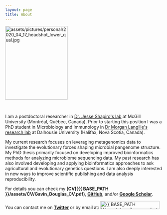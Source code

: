 ```yaml
---
layout: page
title: About
---
```


<td class="left">
        <img src="{{ BASE_PATH }}/assets/pictures/personal/2020_04_17_headshot_lower_qual.jpg" alt="assets/pictures/personal/2020_04_17_headshot_lower_qual.jpg" title="2020_04_17_headshot_lower_qual" align="middle" height="236" width="200">
</td>

<p>
<br />
</p>

I am a postdoctoral researcher in [Dr. Jesse Shapiro's lab](http://www.shapirolab.ca/) at McGill University (Montréal, Québec, Canada). Prior to starting this position I was a PhD student in Microbiology and Immunology in [Dr Morgan Langille's research lab](http://morganlangille.com) at Dalhousie University (Halifax, Nova Scotia, Canada).

My current research focuses on leveraging metagenomics data to investigate the evolutionary forces shaping microbial pangenome structure. My PhD thesis primarily focused on developing improved bioinformatics methods for analyzing microbiome sequencing data. My past research has also involved developing and applying bioinformatics approaches to ask agricultural and evolutionary genetics questions. I am also deeply interested in new ways to improve scientific publishing and data analysis reproducibility.

For details you can check my **[CV]({{ BASE_PATH }}/assets/CV/Gavin_Douglas_CV.pdf)**, **[GitHub](https://github.com/gavinmdouglas)**, and/or **[Google Scholar](https://scholar.google.ca/citations?hl=en&user=EhhXPUkAAAAJ)**.

You can contact me on **[Twitter](https://twitter.com/gavin_m_douglas)** or by email at: <img src="{{ BASE_PATH }}/assets/gmail_screenshot.jpg" alt="{{ BASE_PATH }}/assets/gmail_screenshot.jpg" title="gmail" width="190" height="26">

